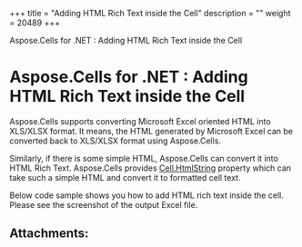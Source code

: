 +++
title = "Adding HTML Rich Text inside the Cell" 
description = "" 
weight = 20489 
+++

Aspose.Cells for .NET : Adding HTML Rich Text inside the Cell  

# Aspose.Cells for .NET : Adding HTML Rich Text inside the Cell


Aspose.Cells supports converting Microsoft Excel oriented HTML into XLS/XLSX format. It means, the HTML generated by Microsoft Excel can be converted back to XLS/XLSX format using Aspose.Cells.

Similarly, if there is some simple HTML, Aspose.Cells can convert it into HTML Rich Text. Aspose.Cells provides [Cell.HtmlString](https://apireference.aspose.com/net/cells/aspose.cells/cell/properties/htmlstring) property which can take such a simple HTML and convert it to formatted cell text.

Below code sample shows you how to add HTML rich text inside the cell. Please see the screenshot of the output Excel file.


## Attachments:


